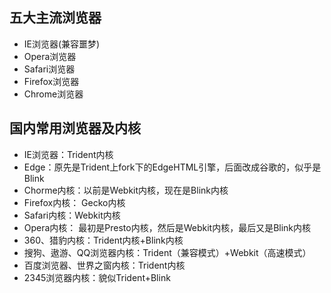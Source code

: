 ## 五大主流浏览器

- IE浏览器(兼容噩梦)
- Opera浏览器
- Safari浏览器
- Firefox浏览器
- Chrome浏览器

## 国内常用浏览器及内核

- IE浏览器：Trident内核
- Edge：原先是Trident上fork下的EdgeHTML引擎，后面改成谷歌的，似乎是Blink
- Chorme内核：以前是Webkit内核，现在是Blink内核
- Firefox内核： Gecko内核
- Safari内核：Webkit内核
- Opera内核： 最初是Presto内核，然后是Webkit内核，最后又是Blink内核
- 360、猎豹内核：Trident内核+Blink内核
- 搜狗、遨游、QQ浏览器内核：Trident（兼容模式）+Webkit（高速模式）
- 百度浏览器、世界之窗内核：Trident内核
- 2345浏览器内核：貌似Trident+Blink
